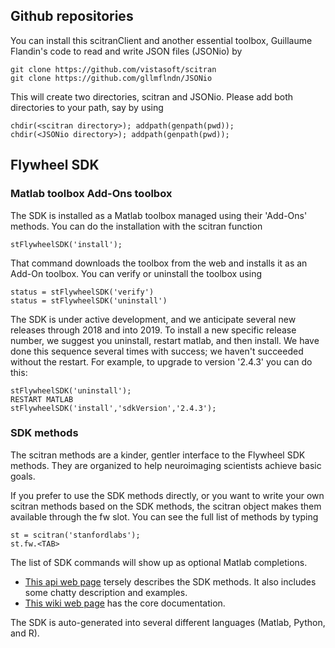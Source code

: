 ## Github repositories
You can install this scitranClient and another essential toolbox, Guillaume Flandin's code to read and write JSON files (JSONio) by 

    git clone https://github.com/vistasoft/scitran
    git clone https://github.com/gllmflndn/JSONio
    
This will create two directories, scitran and JSONio.  Please add both directories to your path, say by using

    chdir(<scitran directory>); addpath(genpath(pwd));
    chdir(<JSONio directory>); addpath(genpath(pwd));

## Flywheel SDK

### Matlab toolbox Add-Ons toolbox

The SDK is installed as a Matlab toolbox managed using their 'Add-Ons' methods. You can do the installation with the scitran function

    stFlywheelSDK('install');

That command downloads the toolbox from the web and installs it as an Add-On toolbox. You can verify or uninstall the toolbox using

    status = stFlywheelSDK('verify')
    status = stFlywheelSDK('uninstall')

The SDK is under active development, and we anticipate several new releases through 2018 and into 2019.  To install a new specific release number, we suggest you uninstall, restart matlab, and then install.  We have done this sequence several times with success; we haven't succeeded without the restart.  For example, to upgrade to version '2.4.3' you can do this:

    stFlywheelSDK('uninstall');
    RESTART MATLAB
    stFlywheelSDK('install','sdkVersion','2.4.3');

### SDK methods
The scitran methods are a kinder, gentler interface to the Flywheel SDK methods. They are organized to help neuroimaging scientists achieve basic goals. 

If you prefer to use the SDK methods directly, or you want to write your own scitran methods based on the SDK methods, the scitran object makes them available through the fw slot. You can see the full list of methods by typing 

    st = scitran('stanfordlabs');
    st.fw.<TAB>

The list of SDK commands will show up as optional Matlab completions. 

* [This api web page](https://flywheel-io.github.io/core/branches/master/matlab/flywheel.api.html) tersely describes the SDK methods. It also includes some chatty description and examples. 
* [This wiki web page](https://flywheel-io.github.io/core/) has the core documentation.

The SDK is auto-generated into several different languages (Matlab, Python, and R).


